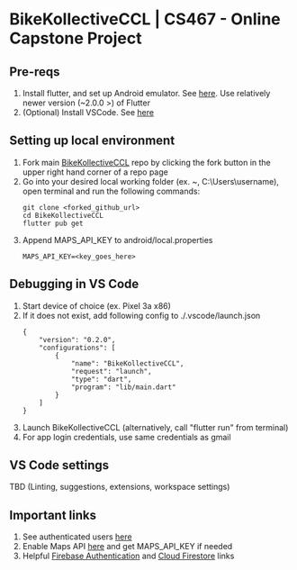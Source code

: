 # BikeKollectiveCCL | CS467 - Online Capstone Project

## Pre-reqs
1. Install flutter, and set up Android emulator. See [here](https://flutter.dev/docs/get-started/install). Use relatively newer version (~2.0.0 >) of Flutter
2. (Optional) Install VSCode. See [here](https://code.visualstudio.com/)


## Setting up local environment
1. Fork main [BikeKollectiveCCL](github.com/BikeKollectiveCCL/BikeKollectiveCCL) repo by clicking the fork button in the upper right hand corner of a repo page
2. Go into your desired local working folder (ex. ~, C:\Users\username), open terminal and run the following commands:
    ```
    git clone <forked_github_url>
    cd BikeKollectiveCCL
    flutter pub get
    ```
3. Append MAPS_API_KEY to android/local.properties
    ```
    MAPS_API_KEY=<key_goes_here>
    ```

## Debugging in VS Code
1. Start device of choice (ex. Pixel 3a x86)
2. If it does not exist, add following config to ./.vscode/launch.json
    ```
    {
        "version": "0.2.0",
        "configurations": [
            {
                "name": "BikeKollectiveCCL",
                "request": "launch",
                "type": "dart",
                "program": "lib/main.dart"
            }
        ]
    }
    ```
3. Launch BikeKollectiveCCL (alternatively, call "flutter run" from terminal)
4. For app login credentials, use same credentials as gmail

## VS Code settings
TBD (Linting, suggestions, extensions, workspace settings)

## Important links
1. See authenticated users [here](https://console.firebase.google.com/project/bikekollective-e87b3/authentication/users)
2. Enable Maps API [here](https://console.cloud.google.com/google/maps-apis/overview?authuser=0&folder=&organizationId=&project=bikekollective-e87b3) and get MAPS_API_KEY if needed
3. Helpful [Firebase Authentication](https://firebase.flutter.dev/docs/auth/usage/) and [Cloud Firestore](https://firebase.flutter.dev/docs/firestore/usage/) links